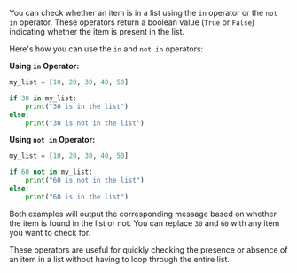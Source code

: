 You can check whether an item is in a list using the `in` operator or the `not in` operator. These operators return a boolean value (`True` or `False`) indicating whether the item is present in the list.

Here's how you can use the `in` and `not in` operators:

**Using `in` Operator:**
```python
my_list = [10, 20, 30, 40, 50]

if 30 in my_list:
    print("30 is in the list")
else:
    print("30 is not in the list")
```

**Using `not in` Operator:**
```python
my_list = [10, 20, 30, 40, 50]

if 60 not in my_list:
    print("60 is not in the list")
else:
    print("60 is in the list")
```

Both examples will output the corresponding message based on whether the item is found in the list or not. You can replace `30` and `60` with any item you want to check for.

These operators are useful for quickly checking the presence or absence of an item in a list without having to loop through the entire list.
